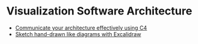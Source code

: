 # Visualization Software Architecture

* [Communicate your architecture effectively using C4](c4/)
* [Sketch hand-drawn like diagrams with Excalidraw](excalidraw/)
